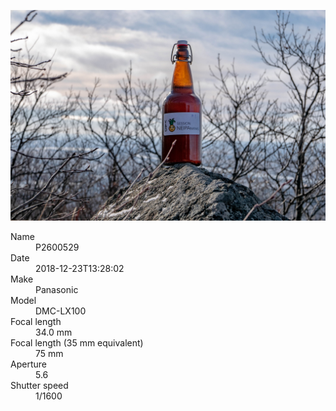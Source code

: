 [![P2600529](/photos/hd/P2600529.jpg)](/photos/full/P2600529.jpg?raw=true)

<dl>
  <dt>Name</dt>
  <dd>P2600529</dd>
  <dt>Date</dt>
  <dd>2018-12-23T13:28:02</dd>
  <dt>Make</dt>
  <dd>Panasonic</dd>
  <dt>Model</dt>
  <dd>DMC-LX100</dd>
  <dt>Focal length</dt>
  <dd>34.0 mm</dd>
  <dt>Focal length (35 mm equivalent)</dt>
  <dd>75 mm</dd>
  <dt>Aperture</dt>
  <dd>5.6</dd>
  <dt>Shutter speed</dt>
  <dd>1/1600</dd>
</dl>
